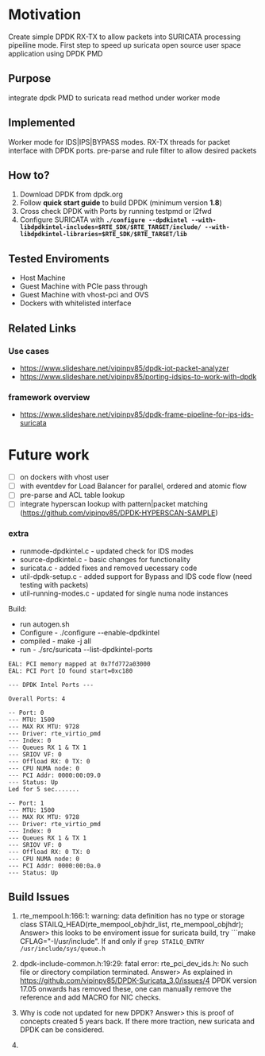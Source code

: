 # Motivation
Create simple DPDK RX-TX to allow packets into SURICATA processing pipeiline mode. First step to speed up suricata open source user space application using DPDK PMD


## Purpose
integrate dpdk PMD to suricata read method under worker mode

## Implemented
Worker mode for IDS|IPS|BYPASS modes.
RX-TX threads for packet interface with DPDK ports.
pre-parse and rule filter to allow desired packets

## How to?
 1. Download DPDK from dpdk.org
 2. Follow **quick start guide** to build DPDK (minimum version **1.8**)
 3. Cross check DPDK with Ports by running testpmd or l2fwd
 4. Configure SURICATA with **`./configure --dpdkintel --with-libdpdkintel-includes=$RTE_SDK/$RTE_TARGET/include/ --with-libdpdkintel-libraries=$RTE_SDK/$RTE_TARGET/lib`**

## Tested Enviroments
 - Host Machine
 - Guest Machine with PCIe pass through
 - Guest Machine with vhost-pci and OVS
 - Dockers with whitelisted interface

## Related Links

### Use cases
 - https://www.slideshare.net/vipinpv85/dpdk-iot-packet-analyzer
 - https://www.slideshare.net/vipinpv85/porting-idsips-to-work-with-dpdk

### framework overview
- https://www.slideshare.net/vipinpv85/dpdk-frame-pipeline-for-ips-ids-suricata

# Future work
 - [ ] on dockers with vhost user
 - [ ] with eventdev for Load Balancer for parallel, ordered and atomic flow
 - [ ] pre-parse and ACL table lookup
 - [ ] integrate hyperscan lookup with pattern|packet matching (https://github.com/vipinpv85/DPDK-HYPERSCAN-SAMPLE)
 
 ### extra
 - runmode-dpdkintel.c - updated check for IDS modes
 - source-dpdkintel.c - basic changes for functionality
 - suricata.c - added fixes and removed uecessary code
 - util-dpdk-setup.c - added support for Bypass and IDS code flow (need testing with packets)
 - util-running-modes.c - updated for single numa node instances

Build:
 - run autogen.sh
 - Configure - ./configure --enable-dpdkintel
 - compiled - make -j all
 - run - ./src/suricata --list-dpdkintel-ports

```
EAL: PCI memory mapped at 0x7fd772a03000
EAL: PCI Port IO found start=0xc180

--- DPDK Intel Ports ---

Overall Ports: 4

-- Port: 0
--- MTU: 1500
--- MAX RX MTU: 9728
--- Driver: rte_virtio_pmd
--- Index: 0
--- Queues RX 1 & TX 1
--- SRIOV VF: 0
--- Offload RX: 0 TX: 0
--- CPU NUMA node: 0
--- PCI Addr: 0000:00:09.0
--- Status: Up
Led for 5 sec.......

-- Port: 1
--- MTU: 1500
--- MAX RX MTU: 9728
--- Driver: rte_virtio_pmd
--- Index: 0
--- Queues RX 1 & TX 1
--- SRIOV VF: 0
--- Offload RX: 0 TX: 0
--- CPU NUMA node: 0
--- PCI Addr: 0000:00:0a.0
--- Status: Up
```

## Build Issues

1. rte_mempool.h:166:1: warning: data definition has no type or storage class STAILQ_HEAD(rte_mempool_objhdr_list, rte_mempool_objhdr);
Answer> this looks to be enviroment issue for suricata build, try ```make CFLAG="-I/usr/include". If and only if ````grep STAILQ_ENTRY /usr/include/sys/queue.h````

2. dpdk-include-common.h:19:29: fatal error: rte_pci_dev_ids.h: No such file or directory compilation terminated.
Answer> As explained in https://github.com/vipinpv85/DPDK-Suricata_3.0/issues/4 DPDK version 17.05 onwards has removed these, one can manually remove the reference and add MACRO for NIC checks.

3. Why is code not updated for new DPDK?
Answer> this is proof of concepts created 5 years back. If there more traction, new suricata and DPDK can be considered.

2. 
